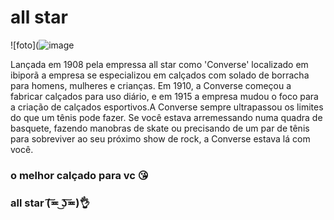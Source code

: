 # all star

![foto](![image](https://user-images.githubusercontent.com/105285560/177777317-d3d3fccc-6431-4e03-8daa-07d17647bcc5.png)


Lançada em 1908 pela empressa all star como 'Converse' localizado em ibiporã a empresa se especializou em calçados com solado de borracha para homens, mulheres e crianças. Em 1910, a Converse começou a fabricar calçados para uso diário, e em 1915 a empresa mudou o foco para a criação de calçados esportivos.A Converse sempre ultrapassou os limites do que um tênis pode fazer. Se você estava arremessando numa quadra de basquete, fazendo manobras de skate ou precisando de um par de tênis para sobreviver ao seu próximo show de rock, a Converse estava lá com você.
### o melhor calçado para vc :kissing_heart:
### all star (͠≖ ͜ʖ͠≖)👌
